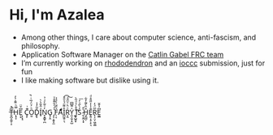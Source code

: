 # Hi, I'm Azalea
- Among other things, I care about computer science, anti-fascism, and philosophy.
- Application Software Manager on the [Catlin Gabel FRC team](https://www.team1540.org/)
- I’m currently working on [rhododendron](https://github.com/Ewie21/rhododendron) and an [ioccc](https://www.ioccc.org/) submission, just for fun
- I like making software but dislike using it.

<br>
  

T̶̬̪̝̼̯̜̝̏̽̚H̨̟̞̿ͪ͌̍͐̓E̠͓͆̌̈ ̣̗̞̘C̥̙͊͗O̤̱ͪ́ͧ́̅ͭ̚Ḓ̢̆̃̓̾I̟ͯ̂͋̀̀N̟͓̳̟̪̓ͦ̃̀ͯ̇͐G̟̗̭ ̡͎͕͍̟̼͛ͩ̒̋͊̐ͧF̜͔͛̏̆̇̀ͯ̾A͊ͩI̪̰͍̠͉͒͌̈́͐̎͒͡R̗̭ͦ̈̀ͤͫ̐͠Y̰͕̫͔̟̺ͯ͌͆͆ ͈̥̺͍̟̋͒̀̉ͩ̋̀I͍͡S̓̀̋ͮ̓͞ ̷̬͔̭͔͙ͦ̑H̡̪̪̜̽̏̀͌̓͋E̥͍͔̥͕̠͉̐̾̓̋̎̊ͩR̢͕̤͎͖̜̳̅̈́̓E͚̲͆̉̆̌


<br>

<!--- [![](https://skillicons.dev/icons?i=rust,c,java,ts,svelte&perline=5)](https://skillicons.dev) --->
<!--- I can also program in Rust, C, Java, Python, and TypeScript; SQL is tolerated.--->
<!---[![Top Langs](https://github-readme-stats.vercel.app/api/top-langs/?username=Ewie21)](https://github.com/Ewie21/github-readme-stats)--->



<!---
Ewie21/Ewie21 is a ✨ special ✨ repository because its `README.md` (this file) appears on your GitHub profile.
You can click the Preview link to take a look at your changes.
--->
